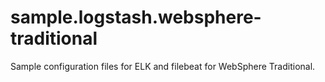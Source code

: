 # sample.logstash.websphere-traditional
Sample configuration files for ELK and filebeat for WebSphere Traditional.
